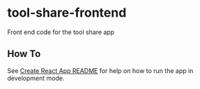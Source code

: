 # tool-share-frontend
Front end code for the tool share app

## How To

See [Create React App README](./README.CRA.md) for help on how to run the app in development mode.
